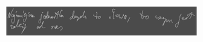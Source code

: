 ![](Notatki/Semestr%204/Organizacja%20i%20architektura%20komputerów/Wykłady/Wykład%202/Drawing%202024-03-13%2013.22.26.excalidraw.svg)
